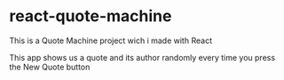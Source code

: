 # react-quote-machine
This is a Quote Machine project wich i made with React

This app shows us a quote and its author randomly every time you press the New Quote button
